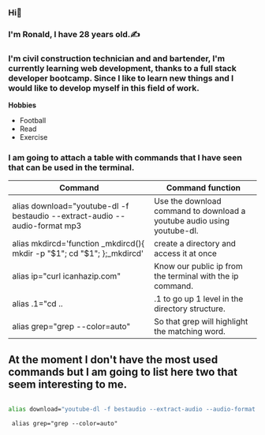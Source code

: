 ### Hi🎈 

### I'm Ronald, I have 28 years old.✍️

### I'm civil construction technician and and bartender,  I'm currently learning web development, thanks to a full stack developer bootcamp. Since I like to learn new things and I would like to develop myself in this field of work.

 **Hobbies**
 - Football
 - Read
 - Exercise
 
  ### I am going to attach a table with commands that I have seen that can be used in the terminal.
 

|                                    Command                                  |                                      Command function                                 |
| --------------------------------------------------------------------------- | ------------------------------------------------------------------------------------- |
| alias download="youtube-dl -f bestaudio --extract-audio --audio-format mp3  | Use the download command to download a youtube audio using youtube-dl.                |
| alias mkdircd='function _mkdircd(){ mkdir -p "$1"; cd "$1"; };_mkdircd'     | create a directory and access it at once                                              |
| alias ip="curl icanhazip.com"                                               | 	Know our public ip from the terminal with the ip command.                            |
| alias .1="cd ..                                                             | .1 to go up 1 level in the directory structure.                                       |
| alias grep="grep --color=auto"                                              | 	So that grep will highlight the matching word.                                       |


## At the moment I don't have the most used commands but I am going to list here two that seem interesting to me.

```bash

alias download="youtube-dl -f bestaudio --extract-audio --audio-format mp3
```

```
 alias grep="grep --color=auto" 
 ```
